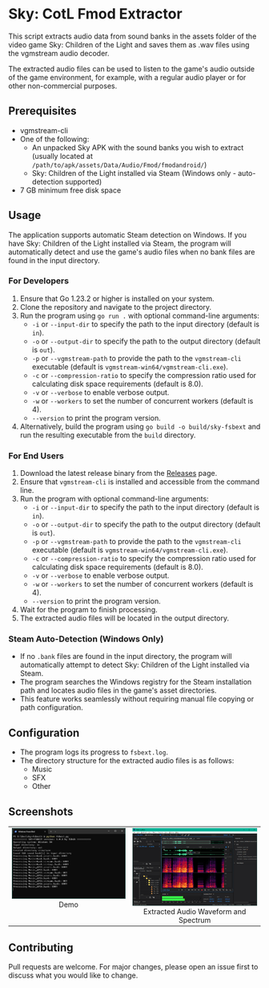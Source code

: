 # Sky: CotL Fmod Extractor

This script extracts audio data from sound banks in the assets folder of the video game Sky: Children of the Light and saves them as .wav files using the vgmstream audio decoder.

The extracted audio files can be used to listen to the game's audio outside of the game environment, for example, with a regular audio player or for other non-commercial purposes.

## Prerequisites
- vgmstream-cli
- One of the following:
  - An unpacked Sky APK with the sound banks you wish to extract (usually located at `/path/to/apk/assets/Data/Audio/Fmod/fmodandroid/`)
  - Sky: Children of the Light installed via Steam (Windows only - auto-detection supported)
- 7 GB minimum free disk space

## Usage

The application supports automatic Steam detection on Windows. If you have Sky: Children of the Light installed via Steam, the program will automatically detect and use the game's audio files when no bank files are found in the input directory.

### For Developers
1. Ensure that Go 1.23.2 or higher is installed on your system.
2. Clone the repository and navigate to the project directory.
3. Run the program using `go run .` with optional command-line arguments:
    - `-i` or `--input-dir` to specify the path to the input directory (default is `in`).
    - `-o` or `--output-dir` to specify the path to the output directory (default is `out`).
    - `-p` or `--vgmstream-path` to provide the path to the `vgmstream-cli` executable (default is `vgmstream-win64/vgmstream-cli.exe`).
    - `-c` or `--compression-ratio` to specify the compression ratio used for calculating disk space requirements (default is 8.0).
    - `-v` or `--verbose` to enable verbose output.
    - `-w` or `--workers` to set the number of concurrent workers (default is 4).
    - `--version` to print the program version.
4. Alternatively, build the program using `go build -o build/sky-fsbext` and run the resulting executable from the `build` directory.

### For End Users
1. Download the latest release binary from the [Releases](https://github.com/HugeFrog24/sky-fsbext/releases) page.
2. Ensure that `vgmstream-cli` is installed and accessible from the command line.
3. Run the program with optional command-line arguments:
    - `-i` or `--input-dir` to specify the path to the input directory (default is `in`).
    - `-o` or `--output-dir` to specify the path to the output directory (default is `out`).
    - `-p` or `--vgmstream-path` to provide the path to the `vgmstream-cli` executable (default is `vgmstream-win64/vgmstream-cli.exe`).
    - `-c` or `--compression-ratio` to specify the compression ratio used for calculating disk space requirements (default is 8.0).
    - `-v` or `--verbose` to enable verbose output.
    - `-w` or `--workers` to set the number of concurrent workers (default is 4).
    - `--version` to print the program version.
4. Wait for the program to finish processing.
5. The extracted audio files will be located in the output directory.

### Steam Auto-Detection (Windows Only)
- If no `.bank` files are found in the input directory, the program will automatically attempt to detect Sky: Children of the Light installed via Steam.
- The program searches the Windows registry for the Steam installation path and locates audio files in the game's asset directories.
- This feature works seamlessly without requiring manual file copying or path configuration.

## Configuration
- The program logs its progress to `fsbext.log`.
- The directory structure for the extracted audio files is as follows:
    - Music
    - SFX
    - Other

## Screenshots

<table>
  <tr>
    <td valign="top" style="text-align: center;">
      <img src="assets/screenshots/scr-cap-terminal.png" alt="Demo" /><br />
      Demo
    </td>
    <td valign="top" style="text-align: center;">
      <img src="assets/screenshots/scr-cap-audio-wave-spectrum.png" alt="Extracted Audio Waveform and Spectrum" /><br />
      Extracted Audio Waveform and Spectrum
    </td>
  </tr>
</table>

## Contributing
Pull requests are welcome. For major changes, please open an issue first to discuss what you would like to change.
